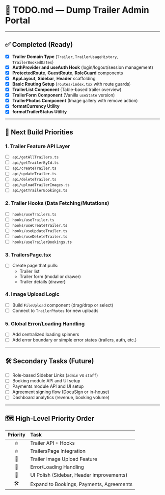 # 📝 TODO.md — Dump Trailer Admin Portal

---

## ✅ Completed (Ready)

- [x] **Trailer Domain Type** (`Trailer`, `TrailerUsageHistory`, `TrailerBookedDates`)
- [x] **AuthProvider and useAuth Hook** (login/logout/session management)
- [x] **ProtectedRoute**, **GuestRoute**, **RoleGuard** components
- [x] **AppLayout**, **Sidebar**, **Header** scaffolding
- [x] **Basic Routing Setup** (`routes/index.tsx` with route guards)
- [x] **TrailerList Component** (Table-based trailer overview)
- [x] **TrailerForm Component** (Vanilla `useState` version)
- [x] **TrailerPhotos Component** (Image gallery with remove action)
- [x] **formatCurrency Utility**
- [x] **formatTrailerStatus Utility**

---

## 🚀 Next Build Priorities

### 1. Trailer Feature API Layer
- [ ] `api/getAllTrailers.ts`
- [ ] `api/getTrailerById.ts`
- [ ] `api/createTrailer.ts`
- [ ] `api/updateTrailer.ts`
- [ ] `api/deleteTrailer.ts`
- [ ] `api/uploadTrailerImages.ts`
- [ ] `api/getTrailerBookings.ts`

### 2. Trailer Hooks (Data Fetching/Mutations)
- [ ] `hooks/useTrailers.ts`
- [ ] `hooks/useTrailer.ts`
- [ ] `hooks/useCreateTrailer.ts`
- [ ] `hooks/useUpdateTrailer.ts`
- [ ] `hooks/useDeleteTrailer.ts`
- [ ] `hooks/useTrailerBookings.ts`

### 3. TrailersPage.tsx
- [ ] Create page that pulls:
  - Trailer list
  - Trailer form (modal or drawer)
  - Trailer details (drawer)

### 4. Image Upload Logic
- [ ] Build `FileUpload` component (drag/drop or select)
- [ ] Connect to `TrailerPhotos` for new uploads

### 5. Global Error/Loading Handling
- [ ] Add centralized loading spinners
- [ ] Add error boundary or simple error states (trailers, auth, etc.)

---

## 🛠️ Secondary Tasks (Future)

- [ ] Role-based Sidebar Links (`admin` vs `staff`)
- [ ] Booking module API and UI setup
- [ ] Payments module API and UI setup
- [ ] Agreement signing flow (DocuSign or in-house)
- [ ] Dashboard analytics (revenue, booking volume)

---

## 🗺️ High-Level Priority Order

| Priority | Task |
|:--------:|:-----|
| 🔥 | Trailer API + Hooks |
| 🔥 | TrailersPage Integration |
| 🚀 | Trailer Image Upload Feature |
| 🚀 | Error/Loading Handling |
| 🧹 | UI Polish (Sidebar, Header improvements) |
| 🛠️ | Expand to Bookings, Payments, Agreements |